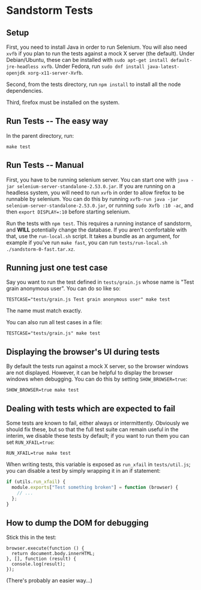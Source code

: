 # Sandstorm Tests

## Setup

First, you need to install Java in order to run Selenium.
You will also need `xvfb` if you plan to run the tests against a mock X server (the default).
Under Debian/Ubuntu, these can be
installed with `sudo apt-get install default-jre-headless xvfb`.
Under Fedora, run `sudo dnf install java-latest-openjdk xorg-x11-server-Xvfb`.

Second, from the tests directory, run `npm install` to install all the node dependencies.

Third, firefox must be installed on the system.

## Run Tests -- The easy way

In the parent directory, run:

    make test

## Run Tests -- Manual

First, you have to be running selenium server. You can start one with
`java -jar selenium-server-standalone-2.53.0.jar`. If you are running on a headless
system, you will need to run `xvfb` in order to allow firefox to be runnable by selenium. You can do
this by running `xvfb-run java -jar selenium-server-standalone-2.53.0.jar`, or
running `sudo Xvfb :10 -ac`, and then `export DISPLAY=:10` before starting selenium.

Run the tests with `npm test`. This requires a running instance of sandstorm, and **WILL**
potentially change the database. If you aren't comfortable with that, use the `run-local.sh` script.
It takes a bundle as an argument, for example if you've run `make fast`, you can run
`tests/run-local.sh ./sandstorm-0-fast.tar.xz`.

## Running just one test case

Say you want to run the test defined in `tests/grain.js` whose name is
"Test grain anonymous user". You can do so like so:

    TESTCASE="tests/grain.js Test grain anonymous user" make test

The name must match exactly.

You can also run all test cases in a file:

    TESTCASE="tests/grain.js" make test

## Displaying the browser's UI during tests

By default the tests run against a mock X server, so the browser windows
are not displayed. However, it can be helpful to display the browser
windows when debugging. You can do this by setting `SHOW_BROWSER=true`:

    SHOW_BROWSER=true make test

## Dealing with tests which are expected to fail

Some tests are known to fail, either always or intermittently. Obviously
we should fix these, but so that the full test suite can remain useful
in the interim, we disable these tests by default; if you want to run
them you can set `RUN_XFAIL=true`:

    RUN_XFAIL=true make test

When writing tests, this variable is exposed as `run_xfail` in
`tests/util.js`; you can disable a test by simply wrapping it in an
if statement:

```js
if (utils.run_xfail) {
  module.exports["Test something broken"] = function (browser) {
    // ...
  };
}
```

## How to dump the DOM for debugging

Stick this in the test:

    browser.execute(function () {
      return document.body.innerHTML;
    }, [], function (result) {
      console.log(result);
    });

(There's probably an easier way...)
